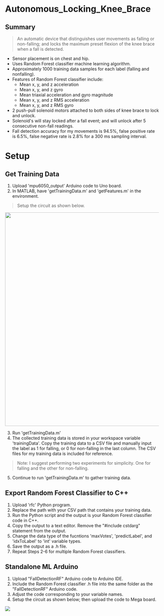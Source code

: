 # Autonomous_Locking_Knee_Brace

## Summary
> An automatic device that distinguishes user movements as falling or non-falling; and locks the maximum preset flexion of the knee brace when a fall is detected.

- Sensor placement is on chest and hip.
- Uses Random Forest classifier machine learning algorithm.
- Approximately 1000 training data samples for each label (falling and nonfalling).
- Features of Random Forest classifier include:
  - Mean x, y, and z acceleration
  - Mean x, y, and z gyro
  - Mean triaxial acceleration and gyro magnitude
  - Mean x, y, and z RMS acceleration
  - Mean x, y, and z RMS gyro
- 2 push-pull solenoid motors attached to both sides of knee brace to lock and unlock.
- Solenoid's will stay locked after a fall event; and will unlock after 5 consecutive non-fall readings.
- Fall detection accuracy for my movements is 94.5%, false positive rate is 6.5%, false negative rate is 2.8% for a 300 ms sampling interval.


# Setup
## Get Training Data
1. Upload 'mpu6050_output' Arduino code to Uno board.
2. In MATLAB, have 'getTrainingData.m' and 'getFeatures.m' in the environment.
> Setup the circuit as shown below.
<img src="https://user-images.githubusercontent.com/84931559/120691398-697d4580-c474-11eb-9fd0-e62b2ad93697.png" width="700">

3. Run 'getTrainingData.m'
4. The collected training data is stored in your workspace variable 'trainingData'. Copy the training data to a CSV file and manually input the label as 1 for falling, or 0 for non-falling in the last column. The CSV files for my training data is included for reference.
> Note: I suggest performing two experiments for simplicity. One for falling and the other for non-falling.
5. Continue to run 'getTrainingData.m' to gather training data.

## Export Random Forest Classifier to C++
1. Upload 'rfc' Python program.
2. Replace the path with your CSV path that contains your training data.
3. Run the Python script and the output is your Random Forest classifier code in C++. 
4. Copy the output to a text editor. Remove the "#include cstdarg" statement from the output.
5. Change the data type of the fucntions 'maxVotes', 'predictLabel', and 'idxToLabel' to 'int' variable types.
6. Save the output as a .h file.
7. Repeat Steps 2-6 for multiple Random Forest classifiers.

## Standalone ML Arduino
1. Upload "FallDetectionRF" Arduino code to Arduino IDE.
2. Include the Random Forest classifier .h file into the same folder as the "FallDetectionRF" Arduino code.
3. Adjust the code corresponding to your variable names.
4. Setup the circuit as shown below; then upload the code to Mega board.
<img src="https://user-images.githubusercontent.com/84931559/120695492-76e8fe80-c479-11eb-82a4-1e4a17a5788e.png">
